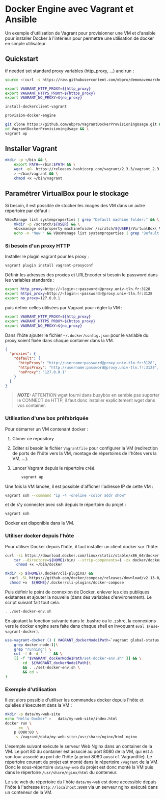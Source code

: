 # Docker Engine avec Vagrant et Ansible

Un exemple d'utilisation de Vagrant pour provisionner une VM et d'ansible pour installer Docker à l'intérieur pour permettre une utilisation de docker en simple utilisateur.

## Quickstart

if needed set standard proxy variables (http_proxy, ...) and run :

```bash
source <(curl -s https://raw.githubusercontent.com/ebpro/demomavenarchetype/develop/src/main/resources/archetype-resources/wrappers.sh)
```

```bash
export VAGRANT_HTTP_PROXY=${http_proxy}
export VAGRANT_HTTPS_PROXY=${https_proxy}
export VAGRANT_NO_PROXY=${no_proxy}
```

```bash
install-dockerclient-vagrant
```

```bash
provision-docker-engine
```

```bash
git clone https://github.com/ebpro/VagrantDockerProvisioningUsage.git && \
cd VagrantDockerProvisioningUsage && \
vagrant up
```

## Installer Vagrant

```bash
mkdir -p ~/bin && \
    export PATH=~/bin:$PATH && \
    wget -qO- https://releases.hashicorp.com/vagrant/2.3.3/vagrant_2.3.3_linux_amd64.zip|gunzip - \
    > ~/bin/vagrant && \
    chmod +x ~/bin/vagrant
```

## Paramétrer VirtualBox pour le stockage

Si besoin, il est possible de stocker les images des VM dans un autre répertoire par défaut :

```bash
VBoxManage list systemproperties | grep "Default machine folder:" && \
    mkdir -p /scratch/${USER} && \
    vboxmanage setproperty machinefolder /scratch/${USER}/VirtualBox\ VMs && \
    echo -n "New " && VBoxManage list systemproperties | grep "Default machine folder:" 
```

### Si besoin d'un proxy HTTP

Installer le plugin vagrant pour les proxy :

```bash
vagrant plugin install vagrant-proxyconf
```

Définir les adresses des proxies et URLEncoder si besoin le password dans les variables standards :

```bash
export http_proxy=http://<login>:<password>@proxy.univ-tln.fr:3128
export https_proxy=http://<login>:<password>@proxy.univ-tln.fr:3128
export no_proxy=127.0.0.1
```

puis définir celles utilisées par Vagrant pour régler la VM :

```bash
export VAGRANT_HTTP_PROXY=${http_proxy}
export VAGRANT_HTTPS_PROXY=${https_proxy}
export VAGRANT_NO_PROXY=${no_proxy}
```

Dans l'hôte ajouter le fichier `~/.docker/config.json` pour le variable du proxy soient fixée dans chaque container dans la VM.

```json
{
  "proxies": {
    "default": {
      "httpProxy": "http://username:password@proxy.univ-tln.fr:3128",
      "httpsProxy": "http://username:password@proxy.univ-tln.fr:3128",
      "noProxy": "127.0.0.1"
    }
  }
}
```

> **_NOTE:_**  ATTENTION wget fourni dans busybox en semble pas suporter le CONNECT de HTTP, il faut donc installer explicitement wget dans vos container.

### Utilisation d'une box préfabriquée

Pour démarrer un VM contenant docker :
  
   1. Cloner ce repository
   2. Editer si besoin le fichier `Vagrantfile` pour configurer la VM (redirection de ports de l'hôte vers la VM, montage de répertoires de l'hôtes vers la VM, ...).
   3. Lancer Vagrant depuis le répertoire créé.

        ```bash
            vagrant up
        ```

Une fois la VM lancée, il est possible d'afficher l'adresse IP de cette VM :

```bash
vagrant ssh --command "ip -4 -oneline -color addr show"
```

et de s'y connecter avec ssh depuis le répertoire du projet :

```bash
vagrant ssh
```

Docker est disponible dans la VM.

### Utiliser docker depuis l'hôte

Pour utiliser Docker depuis l'hôte, il faut installer un client docker  sur l'hôte:

```bash
curl -sL https://download.docker.com/linux/static/stable/x86_64/docker-20.10.19.tgz  | \
    tar --directory=${HOME}/bin/ --strip-components=1 -zx docker/docker &&\
     chmod +x ~/bin/docker  

mkdir -p ${HOME}/.docker/cli-plugins/ && 
  curl -SL https://github.com/docker/compose/releases/download/v2.13.0/docker-compose-linux-x86_64 -o ${HOME}/.docker/cli-plugins/docker-compose && \
  chmod +x  ${HOME}/.docker/cli-plugins/docker-compose
```

Puis définir le point de connexion de Docker, enlever les clés publiques existantes et ajouter la nouvelle (dans des variables d'environement). Le script suivant fait tout cela.

```bash
. ./set-docker-env.sh
```

En ajoutant la fonction suivante dans le .bashrc ou le .zshrc, la connexions vers le docker engine sera faite dans chaque shell en invoquant `eval $(use-vagrant-docker)`.

```bash
use-vagrant-docker () ( VAGRANT_dockerNode1Path=`vagrant global-status | \
    grep docker-node-1|\
    grep "running"| \
    cut -f 6 -d ' ' ` && \
    [[ -f "$VAGRANT_dockerNode1Path/set-docker-env.sh" ]] && \
        cd  ${VAGRANT_dockerNode1Path}\
        && . ./set-docker-env.sh \
        && cd ~
)        
```

### Exemple d'utilisation

Il est alors possible d'utiliser les commandes docker depuis l'hôte et qu'elles s'éxecutent dans la VM :

```bash
mkdir -p data/my-web-site
echo "Hello Docker" >   data/my-web-site/index.html
docker run \
    --rm -\
    p 8080:80 \
    -v /vagrant/data/my-web-site:/usr/share/nginx/html nginx
```

L'exemple suivant exécute le serveur Web Nginx dans un container de la VM. Le port 80 du container est associé au port 8080 de la VM, qui est à son tour associé au port de l'hôte (a priori 8080 aussi cf. Vagrantfile). Le répertoire courant du projet est monté dans le répertoire `/vagrant` de la VM. Donc le sous-répertoire `data/my-web` du projet est donc monté la VM puis dans le répertoire `/usr/share/nginx/html` du conteneur.

Le site web du répertoire du l'hôte `data/my-web` est donc accessible depuis l'hôte à l'adresse `http://localhost:8080` via un serveur nginx exécuté dans un conteneur de la VM.
